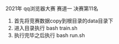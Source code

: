 2021年 qq浏览器大赛 赛道一 决赛第11名
1. 首先将竞赛数据copy到根目录的data目录下
2. 进入目录执行 bash train.sh
3. 执行完毕之后执行 bash run.sh
